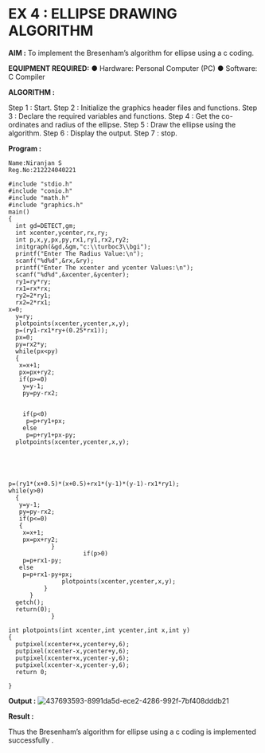 # EX 4 : ELLIPSE DRAWING ALGORITHM


**AIM :**
To  implement the Bresenham’s  algorithm for ellipse using a c coding.

**EQUIPMENT REQUIRED:**
●	Hardware: Personal Computer (PC)
●	Software: C Compiler

**ALGORITHM :**

Step 1 : Start.
Step 2 : Initialize the graphics header files and functions.
Step 3 : Declare the required variables and functions.
Step 4 : Get the co-ordinates and radius of the ellipse.
Step 5 : Draw the ellipse using the algorithm.
Step  6 : Display the output.
Step 7 : stop.


**Program :**

```
Name:Niranjan S
Reg.No:212224040221

#include "stdio.h" 
#include "conio.h" 
#include "math.h" 
#include "graphics.h" 
main() 
{ 
  int gd=DETECT,gm; 
  int xcenter,ycenter,rx,ry; 
  int p,x,y,px,py,rx1,ry1,rx2,ry2; 
  initgraph(&gd,&gm,"c:\\turboc3\\bgi");
  printf("Enter The Radius Value:\n"); 
  scanf("%d%d",&rx,&ry); 
  printf("Enter The xcenter and ycenter Values:\n"); 
  scanf("%d%d",&xcenter,&ycenter); 
  ry1=ry*ry; 
  rx1=rx*rx; 
  ry2=2*ry1; 
  rx2=2*rx1; 
x=0; 
  y=ry; 
  plotpoints(xcenter,ycenter,x,y); 
  p=(ry1-rx1*ry+(0.25*rx1)); 
  px=0; 
  py=rx2*y; 
  while(px<py) 
  { 
   x=x+1; 
   px=px+ry2; 
   if(p>=0) 
    y=y-1; 
    py=py-rx2; 
 
 
    if(p<0) 
     p=p+ry1+px; 
    else 
     p=p+ry1+px-py; 
  plotpoints(xcenter,ycenter,x,y); 
 
 
 
 
 
p=(ry1*(x+0.5)*(x+0.5)+rx1*(y-1)*(y-1)-rx1*ry1);
while(y>0)
  { 
   y=y-1; 
   py=py-rx2; 
   if(p<=0) 
   { 
    x=x+1; 
    px=px+ry2; 
            } 
                     if(p>0) 
    p=p+rx1-py; 
   else 
    p=p+rx1-py+px; 
               plotpoints(xcenter,ycenter,x,y); 
          } 
      } 
  getch(); 
  return(0); 
            } 
 
int plotpoints(int xcenter,int ycenter,int x,int y) 
{ 
  putpixel(xcenter+x,ycenter+y,6); 
  putpixel(xcenter-x,ycenter+y,6); 
  putpixel(xcenter+x,ycenter-y,6); 
  putpixel(xcenter-x,ycenter-y,6);
  return 0;
 
}
```


**Output :**
![437693593-8991da5d-ece2-4286-992f-7bf408dddb21](https://github.com/user-attachments/assets/9e9190ee-7adb-4f0c-ae15-1a7d4f348af1)

**Result :**

Thus the Bresenham’s  algorithm for ellipse using a c coding is implemented successfully .
